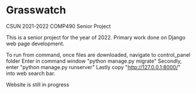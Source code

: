# Grasswatch
CSUN 2021-2022
COMP490 Senior Project

This is a senior project for the year of 2022. Primary work done on Django web page development. 

To run from command, once files are downloaded, navigate to control_panel folder
Enter in command window "python manage.py migrate"
Secondly, enter "python manage.py runserver"
Lastly copy "http://127.0.0.1:8000/" into web search bar.

Website is still in progress
